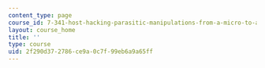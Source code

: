```yaml
---
content_type: page
course_id: 7-341-host-hacking-parasitic-manipulations-from-a-micro-to-a-macroscopic-scale-fall-2016
layout: course_home
title: ''
type: course
uid: 2f290d37-2786-ce9a-0c7f-99eb6a9a65ff
---
```

